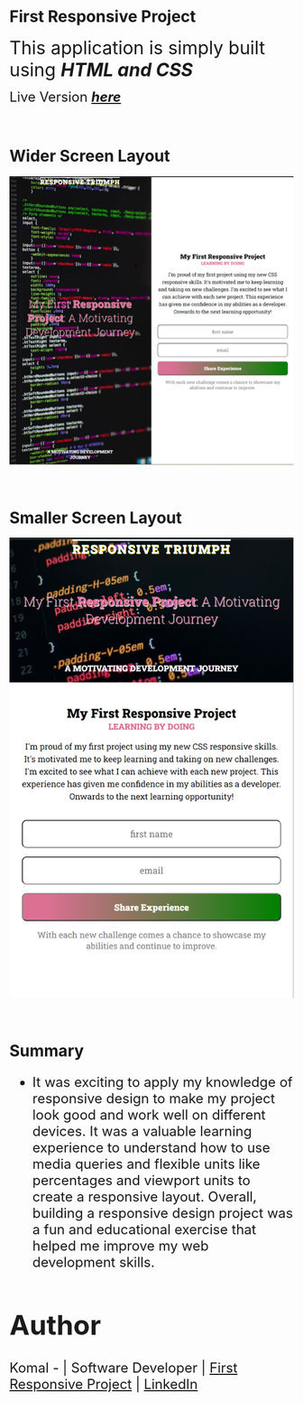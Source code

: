 # **First Responsive Project**

<font size = 6> This application is simply built using **_HTML and CSS_**</font>

<font size=5> Live Version **_[here](https://firstresponsivecssproject03.netlify.app/)_**</font>
<br/><br/><br/>

# **Wider Screen Layout**

<img src = "images\widerScreenLayout.png">
<br/><br/><br/>

# **Smaller Screen Layout**

<img src = "images\smallerScreenLayout.png">
<br/><br/><br/>

# **Summary**

<font size=5>

- It was exciting to apply my knowledge of responsive design to make my project look good and work well on different devices. It was a valuable learning experience to understand how to use media queries and flexible units like percentages and viewport units to create a responsive layout. Overall, building a responsive design project was a fun and educational exercise that helped me improve my web development skills.

# Author

<font size=5>Komal - | Software Developer | [First Responsive Project](https://firstresponsivecssproject03.netlify.app/) | [LinkedIn](https://www.linkedin.com/in/komalpreet-kaur-3b6924177/)
